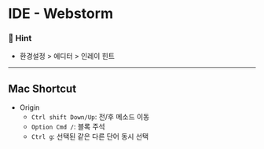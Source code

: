 # IDE - Webstorm

### 🦋 Hint

- 환경설정 > 에디터 > 인레이 힌트

---

## Mac Shortcut

- Origin
  - `Ctrl shift Down/Up`: 전/후 메소드 이동
  - `Option Cmd /`: 블록 주석
  - `Ctrl g`: 선택된 같은 다른 단어 동시 선택
